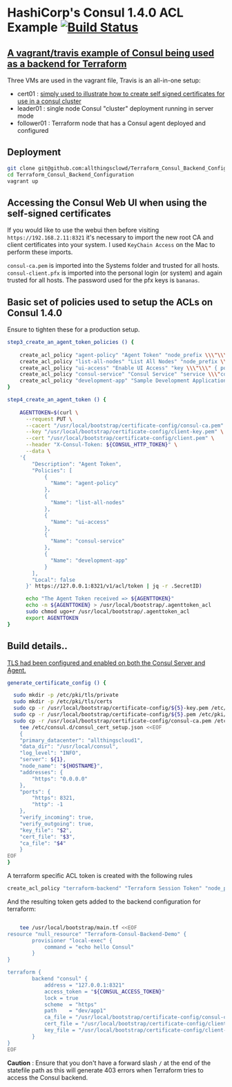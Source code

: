 # HashiCorp's Consul 1.4.0 ACL Example   [![Build Status](https://travis-ci.org/allthingsclowd/Terraform_Consul_Backend_Configuration.svg?branch=master)](https://travis-ci.org/allthingsclowd/Terraform_Consul_Backend_Configuration)

## [A vagrant/travis example of Consul being used as a backend for Terraform](https://www.terraform.io/docs/backends/types/consul.html)

Three VMs are used in the vagrant file, Travis is an all-in-one setup:
 - cert01 : [simply used to illustrate how to create self signed certificates for use in a consul cluster](https://www.consul.io/docs/guides/creating-certificates.html)
 - leader01 : single node Consul "cluster" deployment running in server mode
 - follower01 : Terraform node that has a Consul agent deployed and configured


## Deployment

``` bash
git clone git@github.com:allthingsclowd/Terraform_Consul_Backend_Configuration.git
cd Terraform_Consul_Backend_Configuration
vagrant up
```

## Accessing the Consul Web UI when using the self-signed certificates

If you would like to use the webui then before visiting `https://192.168.2.11:8321` it's necessary to import the new root CA and client certificates into your system. I used `KeyChain Access` on the Mac to perform these imports.

`consul-ca.pem` is imported into the Systems folder and trusted for all hosts.
`consul-client.pfx` is imported into the personal login (or system) and again trusted for all hosts. The password used for the pfx keys is `bananas`.

## Basic set of policies used to setup the ACLs on Consul 1.4.0 
Ensure to tighten these for a production setup.

``` bash
step3_create_an_agent_token_policies () {
    
    create_acl_policy "agent-policy" "Agent Token" "node_prefix \\\"\\\" { policy = \\\"write\\\"} service_prefix \\\"\\\" { policy = \\\"read\\\" }"
    create_acl_policy "list-all-nodes" "List All Nodes" "node_prefix \\\"\\\" { policy = \\\"read\\\" }"
    create_acl_policy "ui-access" "Enable UI Access" "key \\\"\\\" { policy = \\\"write\\\"} node \\\"\\\" { policy = \\\"read\\\" } service \\\"\\\" { policy = \\\"read\\\" }"
    create_acl_policy "consul-service" "Consul Service" "service \\\"consul\\\" { policy = \\\"read\\\" }"
    create_acl_policy "development-app" "Sample Development Application" "key_prefix \\\"development/\\\" { policy = \\\"write\\\" }"
}

step4_create_an_agent_token () {
    
    AGENTTOKEN=$(curl \
      --request PUT \
      --cacert "/usr/local/bootstrap/certificate-config/consul-ca.pem" \
      --key "/usr/local/bootstrap/certificate-config/client-key.pem" \
      --cert "/usr/local/bootstrap/certificate-config/client.pem" \
      --header "X-Consul-Token: ${CONSUL_HTTP_TOKEN}" \
      --data \
    '{
        "Description": "Agent Token",
        "Policies": [
            {
              "Name": "agent-policy"
            },
            {
              "Name": "list-all-nodes"
            },
            {
              "Name": "ui-access"
            },
            {
              "Name": "consul-service"
            },
            {
              "Name": "development-app"
            }
        ],
        "Local": false
      }' https://127.0.0.1:8321/v1/acl/token | jq -r .SecretID)

      echo "The Agent Token received => ${AGENTTOKEN}"
      echo -n ${AGENTTOKEN} > /usr/local/bootstrap/.agenttoken_acl
      sudo chmod ugo+r /usr/local/bootstrap/.agenttoken_acl
      export AGENTTOKEN
}
```

## Build details..

[TLS had been configured and enabled on both the Consul Server and Agent.](https://www.consul.io/docs/agent/encryption.html#rpc-encryption-with-tls)
``` bash
generate_certificate_config () {

  sudo mkdir -p /etc/pki/tls/private
  sudo mkdir -p /etc/pki/tls/certs
  sudo cp -r /usr/local/bootstrap/certificate-config/${5}-key.pem /etc/pki/tls/private/${5}-key.pem
  sudo cp -r /usr/local/bootstrap/certificate-config/${5}.pem /etc/pki/tls/certs/${5}.pem
  sudo cp -r /usr/local/bootstrap/certificate-config/consul-ca.pem /etc/pki/tls/certs/consul-ca.pem
    tee /etc/consul.d/consul_cert_setup.json <<EOF
    {
    "primary_datacenter": "allthingscloud1",
    "data_dir": "/usr/local/consul",
    "log_level": "INFO",
    "server": ${1},
    "node_name": "${HOSTNAME}",
    "addresses": {
        "https": "0.0.0.0"
    },
    "ports": {
        "https": 8321,
        "http": -1
    },
    "verify_incoming": true,
    "verify_outgoing": true,
    "key_file": "$2",
    "cert_file": "$3",
    "ca_file": "$4"
    }
EOF
}

```
A terraform specific ACL token is created with the following rules

``` bash
create_acl_policy "terraform-backend" "Terraform Session Token" "node_prefix \\\"\\\" { policy = \\\"write\\\"} service_prefix \\\"\\\" { policy = \\\"write\\\" } key_prefix \\\"dev/app1\\\" { policy = \\\"write\\\" } session_prefix \\\"\\\" { policy = \\\"write\\\" }"
```

And the resulting token gets added to the backend configuration for terraform:

``` bash

    tee /usr/local/bootstrap/main.tf <<EOF
resource "null_resource" "Terraform-Consul-Backend-Demo" {
        provisioner "local-exec" {
            command = "echo hello Consul"
        }
} 

terraform {
        backend "consul" {
            address = "127.0.0.1:8321"
            access_token = "${CONSUL_ACCESS_TOKEN}"
            lock = true
            scheme  = "https"
            path    = "dev/app1"
            ca_file = "/usr/local/bootstrap/certificate-config/consul-ca.pem"
            cert_file = "/usr/local/bootstrap/certificate-config/client.pem"
            key_file = "/usr/local/bootstrap/certificate-config/client-key.pem"
        }
}
EOF

```


__Caution__ : Ensure that you don't have a forward slash `/` at the end of the statefile path as this will generate 403 errors when Terraform tries to access the Consul backend.
